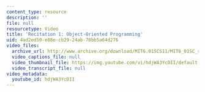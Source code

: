 ```yaml
---
content_type: resource
description: ''
file: null
resourcetype: Video
title: 'Recitation 1: Object-Oriented Programming'
uid: 4ad2ed50-e88e-cb29-24ab-78bb5a64d276
video_files:
  archive_url: http://www.archive.org/download/MIT6.01SCS11/MIT6_01SC_rec1_300k.mp4
  video_captions_file: null
  video_thumbnail_file: https://img.youtube.com/vi/hdjWA3YcDII/default.jpg
  video_transcript_file: null
video_metadata:
  youtube_id: hdjWA3YcDII
---
```

